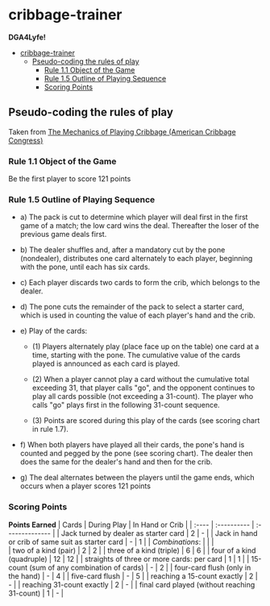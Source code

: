 # cribbage-trainer

**DGA4Lyfe!**

- [cribbage-trainer](#cribbage-trainer)
  - [Pseudo-coding the rules of play](#pseudo-coding-the-rules-of-play)
    - [Rule 1.1 Object of the Game](#rule-11-object-of-the-game)
    - [Rule 1.5 Outline of Playing Sequence](#rule-15-outline-of-playing-sequence)
    - [Scoring Points](#scoring-points)

## Pseudo-coding the rules of play

Taken from [The Mechanics of Playing Cribbage (American Cribbage Congress)](http://www.cribbage.org/NewSite/rules/rule1.asp#section5)

### Rule 1.1 Object of the Game

Be the first player to score 121 points

### Rule 1.5 Outline of Playing Sequence

* a) The pack is cut to determine which player will deal first in the first game of a match; the low card wins the deal. Thereafter the loser of the previous game deals first.

* b) The dealer shuffles and, after a mandatory cut by the pone (nondealer), distributes one card alternately to each player, beginning with the pone, until each has six cards.

* c) Each player discards two cards to form the crib, which belongs to the dealer.

* d) The pone cuts the remainder of the pack to select a starter card, which is used in counting the value of each player's hand and the crib.

* e) Play of the cards:

  - (1) 
  Players alternately play (place face up on the table) one card at a time, starting with the pone. The cumulative value of the cards played is announced as each card is played.

  - (2)
  When a player cannot play a card without the cumulative total exceeding 31, that player calls "go", and the opponent continues to play all cards possible (not exceeding a 31-count). The player who calls "go" plays first in the following 31-count sequence.

  - (3)
  Points are scored during this play of the cards (see scoring chart in rule 1.7).

* f) When both players have played all their cards, the pone's hand is counted and pegged by the pone (see scoring chart). The dealer then does the same for the dealer's hand and then for the crib.

* g) The deal alternates between the players until the game ends, which occurs when a player scores 121 points 

### Scoring Points
**Points Earned**
| Cards | During Play | In Hand or Crib |
| :---- | :---------- | :-------------- |
| Jack turned by dealer as starter card	| 2	| - |
| Jack in hand or crib of same suit as starter card |	-	| 1 |
| *Combinations*: | | | 	 	 
| two of a kind (pair) | 2 | 2 |
| three of a kind (triple) | 6 | 6 |
| four of a kind (quadruple) | 12 | 12 |
| straights of three or more cards: per card | 1 | 1 |
| 15-count (sum of any combination of cards) | - | 2 |
| four-card flush (only in the hand) | - | 4 |
| five-card flush | - | 5 |
| reaching a 15-count exactly | 2 | - |
| reaching 31-count exactly | 2 | - |
| final card played (without reaching 31-count) | 1 | - |
